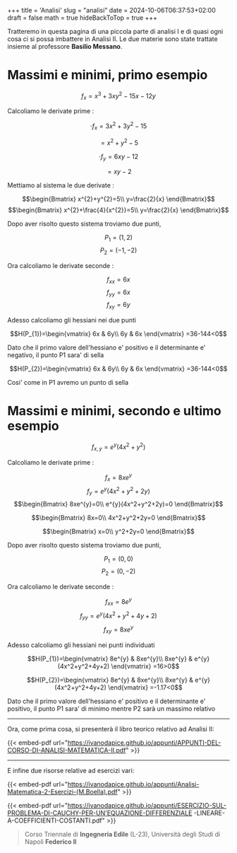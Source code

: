 +++
title = 'Analisi'
slug = "analisi"
date = 2024-10-06T06:37:53+02:00
draft = false
math = true
hideBackToTop = true
+++

Tratteremo in questa pagina di una piccola parte di analisi I e di quasi ogni cosa ci si possa imbattere in Analisi II. Le due materie sono state trattate insieme al professore **Basilio Messano**.

# Massimi e minimi, primo esempio

$$f_{x}=x^3+3xy^2-15x-12y$$

Calcoliamo le derivate prime : 

$$\cdot f_{x}=3x^{2}+3y^{2}-15$$

$$=x^{2}+y^{2}-5$$

$$\cdot f_{y}=6xy-12$$
  
$$=xy-2$$

Mettiamo al sistema le due derivate : 

$$\begin{Bmatrix}
x^{2}+y^{2}=5\\
y=\frac{2}{x}
\end{Bmatrix}$$
$$\begin{Bmatrix}
x^{2}+\frac{4}{x^{2}}=5\\
y=\frac{2}{x}
\end{Bmatrix}$$

Dopo aver risolto questo sistema troviamo due punti, 

$$P_1=(1,2)$$
$$P_2=(-1,-2)$$

Ora calcoliamo le derivate seconde : 

$$f_{xx}=6x$$
$$f_{yy}=6x$$
$$f_{xy}=6y$$

Adesso calcoliamo gli hessiani nei due punti 

$$H(P_{1})=\begin{vmatrix}
6x & 6y\\
6y & 6x
\end{vmatrix}
=36-144<0$$

Dato che il primo valore dell'hessiano e' positivo e il determinante e' negativo, il punto P1 sara' di sella 

$$H(P_{2})=\begin{vmatrix}
6x & 6y\\
6y & 6x
\end{vmatrix}
=36-144<0$$

Cosi' come in P1 avremo un punto di sella

# Massimi e minimi, secondo e ultimo esempio

$$f_{x,y}=e^y(4x^2+y^2)$$

Calcoliamo le derivate prime :

$$ f_{x}=8xe^{y}$$
$$ f_{y}=e^{y}(4x^2+y^2+2y)$$
$$\begin{Bmatrix}
8xe^{y}=0\\
e^{y}(4x^2+y^2+2y)=0
\end{Bmatrix}$$

$$\begin{Bmatrix}
8x=0\\
4x^2+y^2+2y=0
\end{Bmatrix}$$

$$\begin{Bmatrix}
x=0\\
y^2+2y=0
\end{Bmatrix}$$

Dopo aver risolto questo sistema troviamo due punti,

$$P_1=(0,0)$$
$$P_2=(0,-2)$$

Ora calcoliamo le derivate seconde :

$$f_{xx}=8e^{y}$$
$$f_{yy}=e^{y}(4x^2+y^2+4y+2)$$
$$f_{xy}=8xe^{y}$$

Adesso calcoliamo gli hessiani nei punti individuati

$$H(P_{1})=\begin{vmatrix}
8e^{y} & 8xe^{y}\\
8xe^{y} & e^{y}(4x^2+y^2+4y+2)
\end{vmatrix}
=16>0$$

$$H(P_{2})=\begin{vmatrix}
8e^{y} & 8xe^{y}\\
8xe^{y} & e^{y}(4x^2+y^2+4y+2)
\end{vmatrix}
=-1.17<0$$

Dato che il primo valore dell'hessiano e' positivo e il determinante e' positivo, il punto P1 sara' di minimo mentre P2 sarà un massimo relativo

***
Ora, come prima cosa, si presenterà il libro teorico relativo ad Analisi II:

{{< embed-pdf url="https://ivanodapice.github.io/appunti/APPUNTI-DEL-CORSO-DI-ANALISI-MATEMATICA-II.pdf" >}}
***
E infine due risorse relative ad esercizi vari:

{{< embed-pdf url="https://ivanodapice.github.io/appunti/Analisi-Matematica-2-Esercizi-(M.Boella).pdf" >}}

{{< embed-pdf url="https://ivanodapice.github.io/appunti/ESERCIZIO-SUL-PROBLEMA-DI-CAUCHY-PER-UN'EQUAZIONE-DIFFERENZIALE -LINEARE-A-COEFFICIENTI-COSTANTI.pdf" >}}

> Corso Triennale di **Ingegneria Edile** (L-23), Università degli Studi di Napoli **Federico II**
